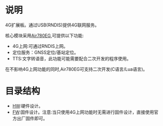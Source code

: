 # 说明

4G扩展板。通过USB(RNDIS)提供4G联网服务。

核心模块采用[Air780EG](https://air780eg.cn),可提供以下功能:

- 4G上网:可通过RNDIS上网。
- 定位服务：GNSS定位/基站定位。
- TTS:文字转语音，此功能可能需要配合二次开发的程序使用。

在不影响4G上网功能的同时,Air780EG可支持二次开发(C语言/Lua语言)。

# 目录结构

- [HW](HW):硬件设计。
- [FW](FW):固件设计。注意:当只使用4G上网功能时无需进行固件设计，直接使用官方出厂固件即可。
